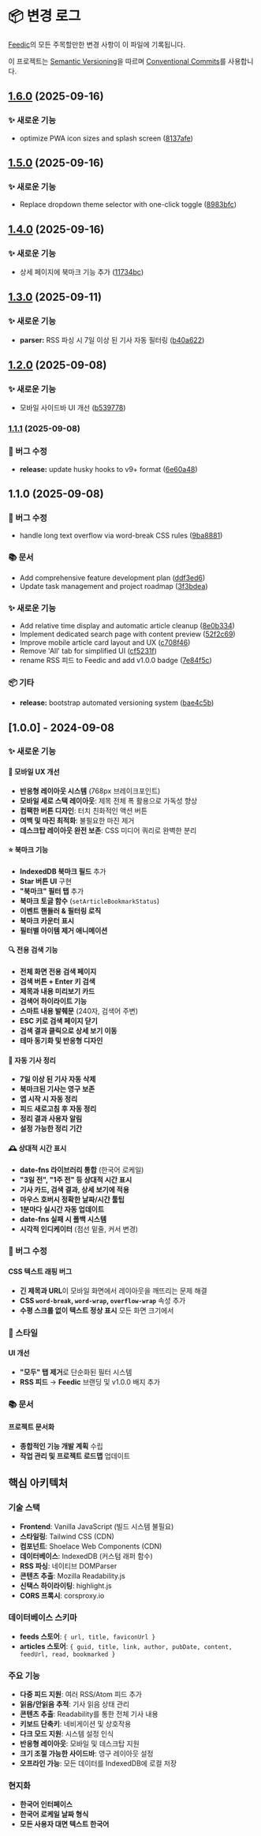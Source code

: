 # 📦 변경 로그

[Feedic](https://github.com/jade-kim/gemini-feedic)의 모든 주목할만한 변경 사항이 이 파일에 기록됩니다.

이 프로젝트는 [Semantic Versioning](https://semver.org/)을 따르며 [Conventional Commits](https://conventionalcommits.org/)를 사용합니다.
## [1.6.0](https://github.com/jade-kim/gemini-feedic/compare/v1.5.0...v1.6.0) (2025-09-16)


### ✨ 새로운 기능

* optimize PWA icon sizes and splash screen ([8137afe](https://github.com/jade-kim/gemini-feedic/commit/8137afece1ac33ecfdccad2134a66df1749e1e23))

## [1.5.0](https://github.com/jade-kim/gemini-feedic/compare/v1.4.0...v1.5.0) (2025-09-16)


### ✨ 새로운 기능

* Replace dropdown theme selector with one-click toggle ([8983bfc](https://github.com/jade-kim/gemini-feedic/commit/8983bfc32313685f3a22cefff4f693089f0c6a91))

## [1.4.0](https://github.com/jade-kim/gemini-feedic/compare/v1.3.0...v1.4.0) (2025-09-16)


### ✨ 새로운 기능

* 상세 페이지에 북마크 기능 추가 ([11734bc](https://github.com/jade-kim/gemini-feedic/commit/11734bcd38880ff79c896727af9da9f57d03674b))

## [1.3.0](https://github.com/jade-kim/gemini-feedic/compare/v1.2.0...v1.3.0) (2025-09-11)


### ✨ 새로운 기능

* **parser:** RSS 파싱 시 7일 이상 된 기사 자동 필터링 ([b40a622](https://github.com/jade-kim/gemini-feedic/commit/b40a62252068722ce23b30b9b27e32e24040258f))

## [1.2.0](https://github.com/jade-kim/gemini-feedic/compare/v1.1.1...v1.2.0) (2025-09-08)


### ✨ 새로운 기능

* 모바일 사이드바 UI 개선 ([b539778](https://github.com/jade-kim/gemini-feedic/commit/b539778aacabd256a0a6a50a9f3fc215c46c74d0))

### [1.1.1](https://github.com/jade-kim/gemini-feedic/compare/v1.1.0...v1.1.1) (2025-09-08)


### 🐞 버그 수정

* **release:** update husky hooks to v9+ format ([6e60a48](https://github.com/jade-kim/gemini-feedic/commit/6e60a4867f7c93c87fd3e8f5f414ff02843da0b7))

## 1.1.0 (2025-09-08)


### 🐞 버그 수정

* handle long text overflow via word-break CSS rules ([9ba8881](https://github.com/jade-kim/gemini-feedic/commit/9ba88819ad548d532a2ab23af06253de89344ae6))


### 📚 문서

* Add comprehensive feature development plan ([ddf3ed6](https://github.com/jade-kim/gemini-feedic/commit/ddf3ed6942f3195365ba252900482cf402b3f322))
* Update task management and project roadmap ([3f3bdea](https://github.com/jade-kim/gemini-feedic/commit/3f3bdea67f3bcb4a40ae46df74c58887067460fb))


### ✨ 새로운 기능

* Add relative time display and automatic article cleanup ([8e0b334](https://github.com/jade-kim/gemini-feedic/commit/8e0b3348de0a524a3426c3452332cccb1f1be0b8))
* Implement dedicated search page with content preview ([52f2c69](https://github.com/jade-kim/gemini-feedic/commit/52f2c69dadc23918f9f98cd0fec1869ea169f911))
* Improve mobile article card layout and UX ([c708f46](https://github.com/jade-kim/gemini-feedic/commit/c708f46a00b826e1589a2ef6730a71a7f7e7e7b9))
* Remove 'All' tab for simplified UI ([cf5231f](https://github.com/jade-kim/gemini-feedic/commit/cf5231f13dfca3b02a5ac9c17dbcc57fa6dff0d6))
* rename RSS 피드 to Feedic and add v1.0.0 badge ([7e84f5c](https://github.com/jade-kim/gemini-feedic/commit/7e84f5c12e0800a149867b29d80c3ac4c62201cc))


### 📦 기타

* **release:** bootstrap automated versioning system ([bae4c5b](https://github.com/jade-kim/gemini-feedic/commit/bae4c5b67bd611dab9c1caf5f562cc1ef24ca883))

## [1.0.0] - 2024-09-08

### ✨ 새로운 기능

#### 📱 모바일 UX 개선
- **반응형 레이아웃 시스템** (768px 브레이크포인트)
- **모바일 세로 스택 레이아웃**: 제목 전체 폭 활용으로 가독성 향상
- **컴팩한 버튼 디자인**: 터치 친화적인 액션 버튼
- **여백 및 마진 최적화**: 불필요한 마진 제거
- **데스크탑 레이아웃 완전 보존**: CSS 미디어 쿼리로 완벽한 분리

#### ⭐ 북마크 기능
- **IndexedDB 북마크 필드** 추가
- **Star 버튼 UI** 구현
- **"북마크" 필터 탭** 추가
- **북마크 토글 함수** (`setArticleBookmarkStatus`)
- **이벤트 핸들러 & 필터링 로직**
- **북마크 카운터 표시**
- **필터별 아이템 제거 애니메이션**

#### 🔍 전용 검색 기능
- **전체 화면 전용 검색 페이지**
- **검색 버튼 + Enter 키 검색**
- **제목과 내용 미리보기 카드**
- **검색어 하이라이트 기능**
- **스마트 내용 발췌문** (240자, 검색어 주변)
- **ESC 키로 검색 페이지 닫기**
- **검색 결과 클릭으로 상세 보기 이동**
- **테마 동기화 및 반응형 디자인**

#### 🧹 자동 기사 정리
- **7일 이상 된 기사 자동 삭제**
- **북마크된 기사는 영구 보존**
- **앱 시작 시 자동 정리**
- **피드 새로고침 후 자동 정리**
- **정리 결과 사용자 알림**
- **설정 가능한 정리 기간**

#### 🕰️ 상대적 시간 표시
- **date-fns 라이브러리 통합** (한국어 로케일)
- **"3일 전", "1주 전" 등 상대적 시간 표시**
- **기사 카드, 검색 결과, 상세 보기에 적용**
- **마우스 호버시 정확한 날짜/시간 툴팁**
- **1분마다 실시간 자동 업데이트**
- **date-fns 실패 시 폴백 시스템**
- **시각적 인디케이터** (점선 밑줄, 커서 변경)

### 🐞 버그 수정

#### CSS 텍스트 래핑 버그
- **긴 제목과 URL**이 모바일 화면에서 레이아웃을 깨뜨리는 문제 해결
- **CSS `word-break`, `word-wrap`, `overflow-wrap`** 속성 추가
- **수평 스크롤 없이 텍스트 정상 표시** 모든 화면 크기에서

### 💎 스타일

#### UI 개선
- **"모두" 탭 제거**로 단순화된 필터 시스템
- **RSS 피드** → **Feedic** 브랜딩 및 v1.0.0 배지 추가

### 📚 문서

#### 프로젝트 문서화
- **종합적인 기능 개발 계획** 수립
- **작업 관리 및 프로젝트 로드맵** 업데이트

## 핵심 아키텍처

### 기술 스택
- **Frontend**: Vanilla JavaScript (빌드 시스템 불필요)
- **스타일링**: Tailwind CSS (CDN)
- **컴포넌트**: Shoelace Web Components (CDN)
- **데이터베이스**: IndexedDB (커스텀 래퍼 함수)
- **RSS 파싱**: 네이티브 DOMParser
- **콘텐츠 추출**: Mozilla Readability.js
- **신택스 하이라이팅**: highlight.js
- **CORS 프록시**: corsproxy.io

### 데이터베이스 스키마
- **feeds 스토어**: `{ url, title, faviconUrl }`
- **articles 스토어**: `{ guid, title, link, author, pubDate, content, feedUrl, read, bookmarked }`

### 주요 기능
- **다중 피드 지원**: 여러 RSS/Atom 피드 추가
- **읽음/안읽음 추적**: 기사 읽음 상태 관리
- **콘텐츠 추출**: Readability를 통한 전체 기사 내용
- **키보드 단축키**: 네비게이션 및 상호작용
- **다크 모드 지원**: 시스템 설정 인식
- **반응형 레이아웃**: 모바일 및 데스크탑 지원
- **크기 조절 가능한 사이드바**: 영구 레이아웃 설정
- **오프라인 가능**: 모든 데이터를 IndexedDB에 로컬 저장

### 현지화
- **한국어 인터페이스**
- **한국어 로케일 날짜 형식**
- **모든 사용자 대면 텍스트 한국어**
